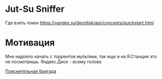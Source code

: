 # Jut-Su Sniffer

Где взять токен https://yandex.ru/dev/disk/api/concepts/quickstart.html

# Мотивация

Мне надоело качать с торрентов мультики, так еще и на Я.Станции это не посмотришь. Яндекс.Диск - всему голова

[Пояснительная бригада](https://wiki.yaboard.com/w/Отправка_видео_с_Яндекс.Диска)
